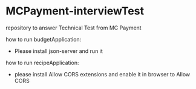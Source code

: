 # MCPayment-interviewTest
repository to answer Technical Test from MC Payment

how to run budgetApplication:
- Please install json-server and run it

how to run recipeApplication:
- please install Allow CORS extensions and enable it in browser to Allow CORS

